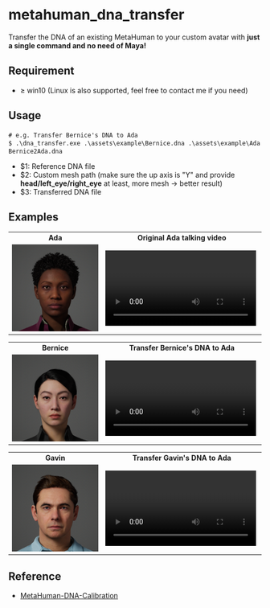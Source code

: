 # metahuman_dna_transfer
Transfer the DNA of an existing MetaHuman to your custom avatar with **just a single command and no need of Maya!**

## Requirement

- ≥ win10 (Linux is also supported, feel free to contact me if you need)

## Usage

```
# e.g. Transfer Bernice's DNA to Ada
$ .\dna_transfer.exe .\assets\example\Bernice.dna .\assets\example\Ada Bernice2Ada.dna
```
- $1: Reference DNA file
- $2: Custom mesh path (make sure the up axis is "Y" and provide **head/left_eye/right_eye** at least, more mesh -> better result)
- $3: Transferred DNA file

## Examples

<table class="center">
  <tr style="font-weight: bolder;text-align:center;">
        <td width="37%">Ada</td>
        <td width="63%">Original Ada talking video</td>
  </tr>
  <tr>
    <td>
      <img src=assets/Ada.png>
    </td>
    <td >
     <video src="https://github.com/boboyiyi/metahuman_dna_transfer/assets/10248980/109c3cac-596d-4b0f-bc54-039cba3e7933" controls preload></video>
    </td>
  </tr>
</table>

<table class="center">
  <tr style="font-weight: bolder;text-align:center;">
        <td width="37%">Bernice</td>
        <td width="63%">Transfer Bernice's DNA to Ada</td>
  </tr>
  <tr>
    <td>
      <img src=assets/Bernice.png>
    </td>
    <td >
     <video src="https://github.com/boboyiyi/metahuman_dna_transfer/assets/10248980/ae2fbbb3-b427-4c01-8820-db332f10e3bb" controls preload></video>
    </td>
  </tr>
</table>

<table class="center">
  <tr style="font-weight: bolder;text-align:center;">
        <td width="37%">Gavin</td>
        <td width="63%">Transfer Gavin's DNA to Ada</td>
  </tr>
  <tr>
    <td>
      <img src=assets/Gavin.png>
    </td>
    <td >
     <video src="https://github.com/boboyiyi/metahuman_dna_transfer/assets/10248980/da6b5eee-5b25-4159-ad06-58109b9ea247" controls preload></video>
    </td>
  </tr>
</table>

## Reference
- [MetaHuman-DNA-Calibration](https://github.com/EpicGames/MetaHuman-DNA-Calibration)
